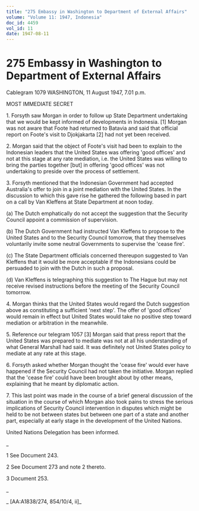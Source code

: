 ```yaml
---
title: "275 Embassy in Washington to Department of External Affairs"
volume: "Volume 11: 1947, Indonesia"
doc_id: 4459
vol_id: 11
date: 1947-08-11
---
```


# 275 Embassy in Washington to Department of External Affairs

Cablegram 1079 WASHINGTON, 11 August 1947, 7.01 p.m.

MOST IMMEDIATE SECRET

1\. Forsyth saw Morgan in order to follow up State Department undertaking that we would be kept informed of developments in Indonesia. [1] Morgan was not aware that Foote had returned to Batavia and said that official report on Foote's visit to Djokjakarta [2] had not yet been received.

2\. Morgan said that the object of Foote's visit had been to explain to the Indonesian leaders that the United States was offering 'good offices' and not at this stage at any rate mediation, i.e. the United States was willing to bring the parties together [but] in offering 'good offices' was not undertaking to preside over the process of settlement.

3\. Forsyth mentioned that the Indonesian Government had accepted Australia's offer to join in a joint mediation with the United States. In the discussion to which this gave rise he gathered the following based in part on a call by Van Kleffens at State Department at noon today.

(a) The Dutch emphatically do not accept the suggestion that the Security Council appoint a commission of supervision.

(b) The Dutch Government had instructed Van Kleffens to propose to the United States and to the Security Council tomorrow, that they themselves voluntarily invite some neutral Governments to supervise the 'cease fire'.

(c) The State Department officials concerned thereupon suggested to Van Kleffens that it would be more acceptable if the Indonesians could be persuaded to join with the Dutch in such a proposal.

(d) Van Kleffens is telegraphing this suggestion to The Hague but may not receive revised instructions before the meeting of the Security Council tomorrow.

4\. Morgan thinks that the United States would regard the Dutch suggestion above as constituting a sufficient 'next step'. The offer of 'good offices' would remain in effect but United States would take no positive step toward mediation or arbitration in the meanwhile.

5\. Reference our telegram 1057 [3] Morgan said that press report that the United States was prepared to mediate was not at all his understanding of what General Marshall had said. It was definitely not United States policy to mediate at any rate at this stage.

6\. Forsyth asked whether Morgan thought the 'cease fire' would ever have happened if the Security Council had not taken the initiative. Morgan replied that the 'cease fire' could have been brought about by other means, explaining that he meant by diplomatic action.

7\. This last point was made in the course of a brief general discussion of the situation in the course of which Morgan also took pains to stress the serious implications of Security Council intervention in disputes which might be held to be not between states but between one part of a state and another part, especially at early stage in the development of the United Nations.

United Nations Delegation has been informed.

_

1 See Document 243.

2 See Document 273 and note 2 thereto.

3 Document 253.

_

_ [AA:A1838/274, 854/10/4, ii]_
